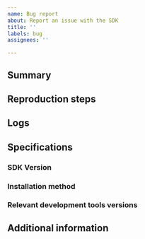 ```yaml
---
name: Bug report
about: Report an issue with the SDK
title: ''
labels: bug
assignees: ''

---
```


<!-- Thank you for using Batch and taking the time to file an issue!

Please only file issues here that you believe represent actual bugs for the Batch iOS SDK.

If you're having general trouble with your Batch integration, reach out to our support team at support@batch.com or via the Live-Chat, available on every page of the Batch dashboard. It’s the best way to make sure your question is handled by the right person in our team and in timely manners. 

Otherwise, to make it easier to diagnose your issue, please fill out the following template.

Depending on your plan, you way benefit from a specific support level. In that case (e.g. you're an Enterprise or Business customer) and to make sure your support level is respected, send an email that links your issue to the support@batch.com address.
-->

## Summary 
<!-- A summary of the problems you're having. Please state clearly expected and actual behavior. -->

## Reproduction steps
<!-- Provide detailed reproduction steps. For example :
  1. Install Batch SDK using npm in a Ionic Capacitor app
  2. Start the SDK
  3. Send a test notification
  4. Open the test notification
A minimal reproduction project isn’t compulsory but will reduce greatly the resolution time, and we may ask you to provide one depending on the issue.
-->

## Logs
<!-- Please don’t try filter the logs here, it’s best to provide here the rawest logs as possible. If your issue involves a crash, a stack trace is absolutely compulsory, and should be as raw as possible. If you would rather not share the logs publicly, forward them to the support@batch.com address and reference the URL of your issue. -->

## Specifications
### SDK Version
<!-- e.g. v1.17 -->
### Installation method
<!-- e.g. npm -->
### Relevant development tools versions
<!-- e.g. Xcode version, Cordova/Ionic version -->

## Additional information
<!-- Anything else you can include that'll make it easier for us to help you! -->